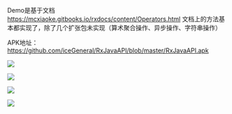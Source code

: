 Demo是基于文档 https://mcxiaoke.gitbooks.io/rxdocs/content/Operators.html
文档上的方法基本都实现了，除了几个扩张包未实现（算术聚合操作、异步操作、字符串操作）

APK地址：https://github.com/iceGeneral/RxJavaAPI/blob/master/RxJavaAPI.apk

![](https://raw.githubusercontent.com/iceGeneral/RxJavaAPI/master/snapshot0.png)

![](https://raw.githubusercontent.com/iceGeneral/RxJavaAPI/master/snapshot1.png)

![](https://raw.githubusercontent.com/iceGeneral/RxJavaAPI/master/snapshot2.png)

![](https://raw.githubusercontent.com/iceGeneral/RxJavaAPI/master/snapshot3.png)
